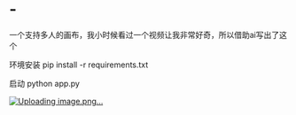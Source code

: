 # -
一个支持多人的画布，我小时候看过一个视频让我非常好奇，所以借助ai写出了这个

环境安装
pip install -r requirements.txt

启动
python app.py

[![Uploading image.png…]()](https://github.com/fhgfhgfj/-/blob/main/%E6%95%88%E6%9E%9C.png)
